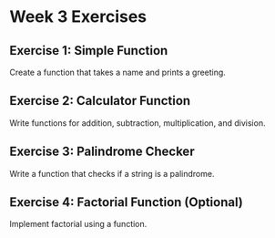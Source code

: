 # Week 3 Exercises

## Exercise 1: Simple Function
Create a function that takes a name and prints a greeting.

## Exercise 2: Calculator Function
Write functions for addition, subtraction, multiplication, and division.

## Exercise 3: Palindrome Checker
Write a function that checks if a string is a palindrome.

## Exercise 4: Factorial Function (Optional)
Implement factorial using a function.
